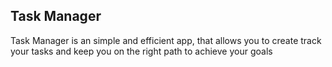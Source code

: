 ## Task Manager ##
Task Manager is an simple and efficient app, that allows you to create track your tasks and keep you on the right path to achieve your goals 